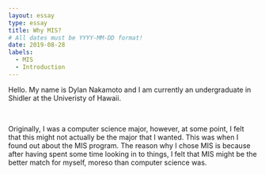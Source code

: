 ```yaml
---
layout: essay
type: essay
title: Why MIS?
# All dates must be YYYY-MM-DD format!
date: 2019-08-28
labels:
  - MIS
  - Introduction
---
```


Hello. My name is Dylan Nakamoto and I am currently an undergraduate in Shidler at the Univeristy of Hawaii. 

<br/>

Originally, I was a computer science major, however, at some point, I felt that this might not actually be the major that I wanted. This was when I found out about the MIS program. The reason why I chose MIS is because after having spent some time looking in to things, I felt that MIS might be the better match for myself, moreso than computer science was.
